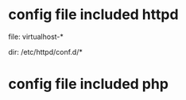 config file included httpd
==========================

file:
    virtualhost-*

dir:
    /etc/httpd/conf.d/*

config file included php
========================
